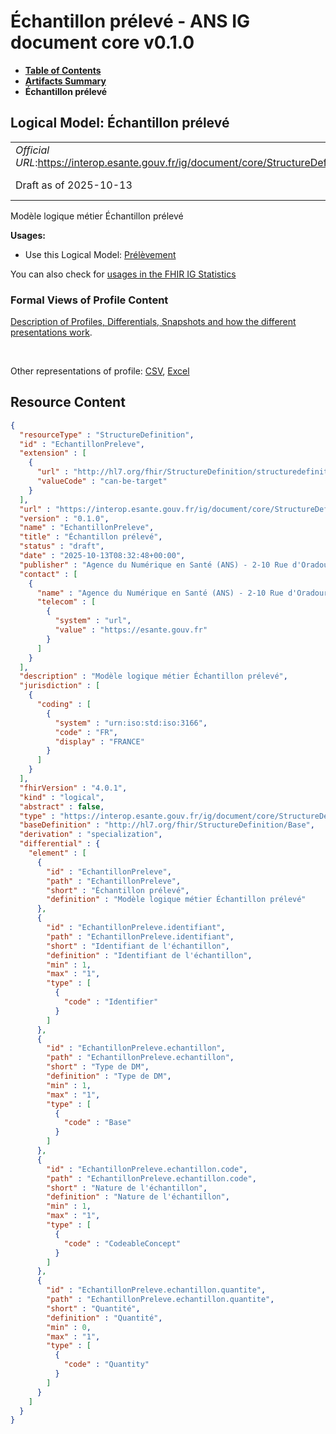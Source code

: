 # Échantillon prélevé - ANS IG document core v0.1.0

* [**Table of Contents**](toc.md)
* [**Artifacts Summary**](artifacts.md)
* **Échantillon prélevé**

## Logical Model: Échantillon prélevé 

| | |
| :--- | :--- |
| *Official URL*:https://interop.esante.gouv.fr/ig/document/core/StructureDefinition/EchantillonPreleve | *Version*:0.1.0 |
| Draft as of 2025-10-13 | *Computable Name*:EchantillonPreleve |

 
Modèle logique métier Échantillon prélevé 

**Usages:**

* Use this Logical Model: [Prélèvement](StructureDefinition-FrPrelevement.md)

You can also check for [usages in the FHIR IG Statistics](https://packages2.fhir.org/xig/ans.document.fr.core|current/StructureDefinition/EchantillonPreleve)

### Formal Views of Profile Content

 [Description of Profiles, Differentials, Snapshots and how the different presentations work](http://build.fhir.org/ig/FHIR/ig-guidance/readingIgs.html#structure-definitions). 

 

Other representations of profile: [CSV](StructureDefinition-EchantillonPreleve.csv), [Excel](StructureDefinition-EchantillonPreleve.xlsx) 



## Resource Content

```json
{
  "resourceType" : "StructureDefinition",
  "id" : "EchantillonPreleve",
  "extension" : [
    {
      "url" : "http://hl7.org/fhir/StructureDefinition/structuredefinition-type-characteristics",
      "valueCode" : "can-be-target"
    }
  ],
  "url" : "https://interop.esante.gouv.fr/ig/document/core/StructureDefinition/EchantillonPreleve",
  "version" : "0.1.0",
  "name" : "EchantillonPreleve",
  "title" : "Échantillon prélevé",
  "status" : "draft",
  "date" : "2025-10-13T08:32:48+00:00",
  "publisher" : "Agence du Numérique en Santé (ANS) - 2-10 Rue d'Oradour-sur-Glane, 75015 Paris",
  "contact" : [
    {
      "name" : "Agence du Numérique en Santé (ANS) - 2-10 Rue d'Oradour-sur-Glane, 75015 Paris",
      "telecom" : [
        {
          "system" : "url",
          "value" : "https://esante.gouv.fr"
        }
      ]
    }
  ],
  "description" : "Modèle logique métier Échantillon prélevé",
  "jurisdiction" : [
    {
      "coding" : [
        {
          "system" : "urn:iso:std:iso:3166",
          "code" : "FR",
          "display" : "FRANCE"
        }
      ]
    }
  ],
  "fhirVersion" : "4.0.1",
  "kind" : "logical",
  "abstract" : false,
  "type" : "https://interop.esante.gouv.fr/ig/document/core/StructureDefinition/EchantillonPreleve",
  "baseDefinition" : "http://hl7.org/fhir/StructureDefinition/Base",
  "derivation" : "specialization",
  "differential" : {
    "element" : [
      {
        "id" : "EchantillonPreleve",
        "path" : "EchantillonPreleve",
        "short" : "Échantillon prélevé",
        "definition" : "Modèle logique métier Échantillon prélevé"
      },
      {
        "id" : "EchantillonPreleve.identifiant",
        "path" : "EchantillonPreleve.identifiant",
        "short" : "Identifiant de l'échantillon",
        "definition" : "Identifiant de l'échantillon",
        "min" : 1,
        "max" : "1",
        "type" : [
          {
            "code" : "Identifier"
          }
        ]
      },
      {
        "id" : "EchantillonPreleve.echantillon",
        "path" : "EchantillonPreleve.echantillon",
        "short" : "Type de DM",
        "definition" : "Type de DM",
        "min" : 1,
        "max" : "1",
        "type" : [
          {
            "code" : "Base"
          }
        ]
      },
      {
        "id" : "EchantillonPreleve.echantillon.code",
        "path" : "EchantillonPreleve.echantillon.code",
        "short" : "Nature de l'échantillon",
        "definition" : "Nature de l'échantillon",
        "min" : 1,
        "max" : "1",
        "type" : [
          {
            "code" : "CodeableConcept"
          }
        ]
      },
      {
        "id" : "EchantillonPreleve.echantillon.quantite",
        "path" : "EchantillonPreleve.echantillon.quantite",
        "short" : "Quantité",
        "definition" : "Quantité",
        "min" : 0,
        "max" : "1",
        "type" : [
          {
            "code" : "Quantity"
          }
        ]
      }
    ]
  }
}

```
